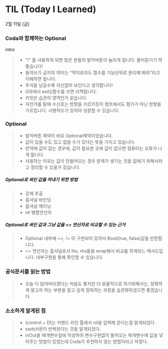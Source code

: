 # TIL (Today I Learned)
2월 11일 (금)

### Coda와 함께하는 Optional
intro
> * "!" 를 사용하게 되면 많은 분들의 발작버튼이 눌리게 됩니다. 물어뜯기기 딱 좋습니다!
> * 들여쓰기 금지의 의미는 "억지로라도 함수를 기능단위로 분리해 봐라"라고 이해하면 됩니다.
> * 주석을 남길수록 자신없어 보인다고 생각합니다!
> * iOS에서 exit()함수를 쓰면 리젝됩니다.
> * 커밋은 습관의 영역인거 같습니다.
> * 자전거를 탈때 수신호는 방향을 가르키듯이 캠프에서도 평가가 아닌 방향을 가르킵니다. 시행착오가 있어야 성장할 수 있습니다.


### Optional
> * 발작버튼 제약이 바로 Optional제약이었습니다.
> * 값이 있을 수도 있고 없을 수가 있다는 뜻을 가지고 있습니다.
> * 만약에 값이 없는 경우에, 값이 필요한 곳에 값이 없으면 컴퓨터는 오류가 나게 됩니다.
> * 사용하는 이유는 값이 안들어오는 경우 문제가 생기는 것을 없애기 위해서라고 정리할 수 있을거 같습니다.

##### Optional로 싸인 값을 꺼내기 위한 방법
> * 강제 추출
> * 옵셔널 바인딩
> * 옵셔널 체이닝
> * nil 병합연산자

##### Optional로 싸인 값과 그냥 값을 == 연산자로 비교할 수 있는 근거
> * Optional 내부에 ==, != 이 구현되어 있어서 Bool(true, false)값을 반환합니다.
> * == 연산자는 옵셔널로서 lhs, rhs들을 wrap해서 비교를 하게되느 메서드입니다. 내부구현을 통해 확인할 수 있습니다.


### 공식문서를 읽는 방법
>* 오늘 다 읽어버리겠다는 마음도 좋지만 더 효율적으로 하기위해서는, 정확하게 알고자 하는 부분을 알고 깊게 정독하는 과정을 습관화하셨으면 좋겠습니다.

### 소소하게 알게된 점
> * (control + D)는 커멘드 라인 툴에서 nil을 입력해 준다는걸 알게되었다.
> * switch문이 반복된다는 것을 알게되었다.
> * inOut을 매개변수앞에 작성하여 변수구현없이 들어오는 매개변수에 값을 넣어주는 방법이 있었는데 Coda가 추천하지 않는 방법이라고 하였다.
